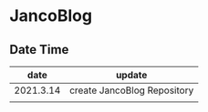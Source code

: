 # JancoBlog
## Date Time

| date      | update                      |
| --------- | --------------------------- |
| 2021.3.14 | create JancoBlog Repository |
|           |                             |



